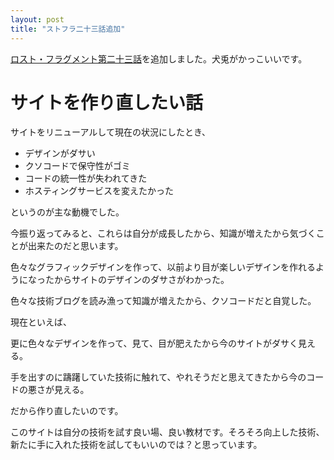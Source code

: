 ```yaml
---
layout: post
title: "ストフラ二十三話追加"
---
```


[ロスト・フラグメント第二十三話](/novel/lost-fragment/23.html)を追加しました。犬兎がかっこいいです。

# サイトを作り直したい話

サイトをリニューアルして現在の状況にしたとき、

- デザインがダサい
- クソコードで保守性がゴミ
- コードの統一性が失われてきた
- ホスティングサービスを変えたかった

というのが主な動機でした。

今振り返ってみると、これらは自分が成長したから、知識が増えたから気づくことが出来たのだと思います。

色々なグラフィックデザインを作って、以前より目が楽しいデザインを作れるようになったからサイトのデザインのダサさがわかった。

色々な技術ブログを読み漁って知識が増えたから、クソコードだと自覚した。

現在といえば、

更に色々なデザインを作って、見て、目が肥えたから今のサイトがダサく見える。

手を出すのに躊躇していた技術に触れて、やれそうだと思えてきたから今のコードの悪さが見える。

だから作り直したいのです。

このサイトは自分の技術を試す良い場、良い教材です。そろそろ向上した技術、新たに手に入れた技術を試してもいいのでは？と思っています。